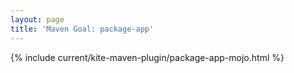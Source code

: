 ```yaml
---
layout: page
title: 'Maven Goal: package-app'
---
```


{% include current/kite-maven-plugin/package-app-mojo.html %}
